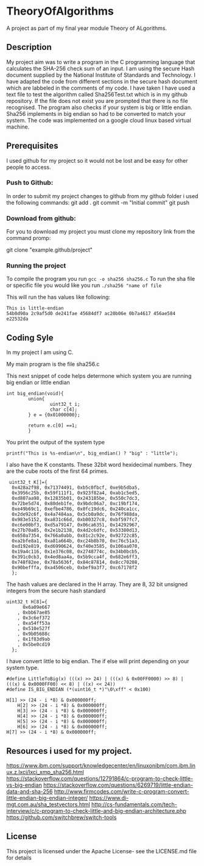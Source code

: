 # TheoryOfAlgorithms
A project as part of my final year module Theory of ALgorithms. 

## Description
My project aim was to write a program in the C programming language that calculates the SHA-256 check sum of an input. I am using the secure Hash document supplied by the National Institute of Standards and Technology. I have adapted the code from different sections in the secure hash document which are labbeled in the comments of my code. I have taken I have used a text file to test the algorithm called Sha256Test.txt which is in my github repository. If the file does not exist you are prompted that there is no file recognised. The program also checks if your system is big or little endian. Sha256 implements in big endian so had to be converted to match your system. The code was implemented on a google cloud linux based virtual machine. 


## Prerequisites

I used github for my project so it would not be lost and be easy for other people to access.

### Push to Github:

In order to submit my project changes to github from my github folder i used the following commands:
git add .
git commit -m "Initial commit"
git push

### Download from github:
For you to download my project you must clone my repository link from the command promp:

git clone "example.github/project"

### Running the project
To compile the program you run ```gcc -o sha256 sha256.c```
To run the sha file or specific file you would like you run ```./sha256 "name of file```

This will run the has values like following:
```
This is little-endian
54b0d90a 2c9af5d0 de241fae 45684df7 ac20b06e 0b7a4617 456ae584 e22532da
```

## Coding Syle

In my project I am using C. 

My main program is the file sha256.c

This next snippet of code helps determone which system you are running big endian or little endian
```
int big_endian(void){
        union{
                uint32_t i;
                char c[4];
        } e = {0x01000000};

        return e.c[0] ==1;
        }
```
You print the output of the system type
```
printf("This is %s-endian\n", big_endian() ? "big" : "little");
```

I also have the K constants. These 32bit word hexidecimal numbers. They are the cube roots of the first 64 primes.
```
 uint32_t K[]={
  0x428a2f98, 0x71374491, 0xb5c0fbcf, 0xe9b5dba5, 
  0x3956c25b, 0x59f111f1, 0x923f82a4, 0xab1c5ed5, 
  0xd807aa98, 0x12835b01, 0x243185be, 0x550c7dc3, 
  0x72be5d74, 0x80deb1fe, 0x9bdc06a7, 0xc19bf174, 
  0xe49b69c1, 0xefbe4786, 0x0fc19dc6, 0x240ca1cc, 
  0x2de92c6f, 0x4a7484aa, 0x5cb0a9dc, 0x76f988da, 
  0x983e5152, 0xa831c66d, 0xb00327c8, 0xbf597fc7, 
  0xc6e00bf3, 0xd5a79147, 0x06ca6351, 0x14292967, 
  0x27b70a85, 0x2e1b2138, 0x4d2c6dfc, 0x53380d13, 
  0x650a7354, 0x766a0abb, 0x81c2c92e, 0x92722c85, 
  0xa2bfe8a1, 0xa81a664b, 0xc24b8b70, 0xc76c51a3, 
  0xd192e819, 0xd6990624, 0xf40e3585, 0x106aa070, 
  0x19a4c116, 0x1e376c08, 0x2748774c, 0x34b0bcb5, 
  0x391c0cb3, 0x4ed8aa4a, 0x5b9cca4f, 0x682e6ff3, 
  0x748f82ee, 0x78a5636f, 0x84c87814, 0x8cc70208, 
  0x90befffa, 0xa4506ceb, 0xbef9a3f7, 0xc67178f2 
  };

```
The hash values are declared in the H array. They are 8, 32 bit unsigned integers from the secure hash standard
```
uint32_t H[8]={
      0x6a09e667
    , 0xbb67ae85
    , 0x3c6ef372
    , 0xa54ff53a
    , 0x510e527f
    , 0x9b05688c
    , 0x1f83d9ab
    , 0x5be0cd19
  };
```
I have convert little to big endian. The if else will print depending on your system type.
```
#define LittleToBig(x) (((x) >> 24) | (((x) & 0x00FF0000) >> 8) | (((x) & 0x0000FF00) << 8) | ((x) << 24))
#define IS_BIG_ENDIAN (*(uint16_t *)"\0\xff" < 0x100)

H[1] >> (24 - i *8) & 0x000000ff;
	H[2] >> (24 - i *8) & 0x000000ff;
	H[3] >> (24 - i *8) & 0x000000ff;
	H[4] >> (24 - i *8) & 0x000000ff;
	H[5] >> (24 - i *8) & 0x000000ff;
	H[6] >> (24 - i *8) & 0x000000ff;
H[7] >> (24 - i *8) & 0x000000ff;
```

## Resources i used for my project.
https://www.ibm.com/support/knowledgecenter/en/linuxonibm/com.ibm.linux.z.lxci/lxci_xmp_sha256.html
https://stackoverflow.com/questions/12791864/c-program-to-check-little-vs-big-endian
https://stackoverflow.com/questions/6269719/little-endian-data-and-sha-256
http://www.firmcodes.com/write-c-program-convert-little-endian-big-endian-integer/
https://www.di-mgt.com.au/sha_testvectors.html
http://cs-fundamentals.com/tech-interview/c/c-program-to-check-little-and-big-endian-architecture.php
https://github.com/switchbrew/switch-tools
## License

This project is licensed under the Apache License- see the LICENSE.md file for details

  
